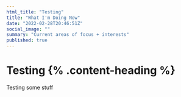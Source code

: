 ```yaml
---
html_title: "Testing"
title: "What I'm Doing Now"
date: "2022-02-28T20:46:51Z"
social_image: ""
summary: "Current areas of focus + interests"
published: true
---
```


# Testing {% .content-heading %}

Testing some stuff
